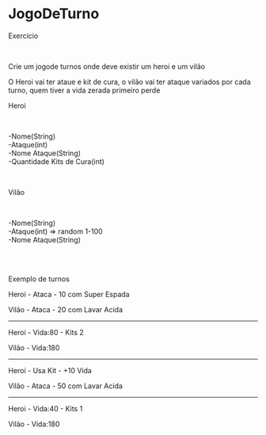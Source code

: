 # JogoDeTurno

Exercicio 

<br>

Crie um jogode turnos onde deve existir um heroi e um vilão

O Heroi vai ter ataue e kit de cura, o vilão vai ter ataque variados por cada turno, quem tiver a vida zerada primeiro perde

Heroi

<br>

-Nome(String)<br>
-Ataque(int)<br>
-Nome Ataque(String)<br>
-Quantidade Kits de Cura(int)<br>

<br>

Vilão

<br>

-Nome(String)<br>
-Ataque(int) => random 1-100<br>
-Nome Ataque(String)<br>

<br><br>

Exemplo de turnos<br>

Heroi - Ataca - 10 com Super Espada

Vilão - Ataca - 20 com Lavar Acida

****************************************

Heroi - Vida:80 - Kits 2

Vilão - Vida:180

****************************************

Heroi - Usa Kit - +10 Vida

Vilão - Ataca - 50 com Lavar Acida

****************************************

Heroi - Vida:40 - Kits 1

Vilão - Vida:180
